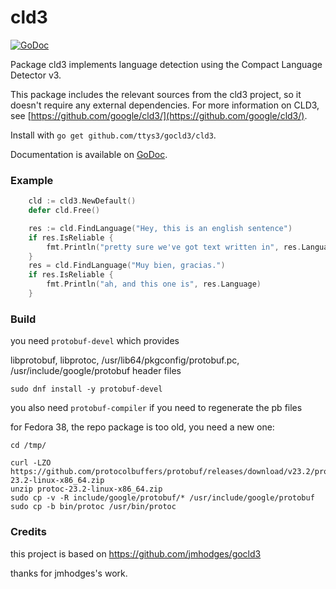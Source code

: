 # cld3

[![GoDoc](https://godoc.org/github.com/ttys3/gocld3/cld3?status.svg)](https://godoc.org/github.com/ttys3/gocld3)

Package cld3 implements language detection using the Compact Language Detector v3.

This package includes the relevant sources from the cld3 project, so it doesn't
require any external dependencies. For more information on CLD3, see [https://github.com/google/cld3/](https://github.com/google/cld3/).

Install with `go get github.com/ttys3/gocld3/cld3`.

Documentation is available on [GoDoc](https://godoc.org/github.com/ttys3/gocld3/cld3).

### Example

```go
	cld := cld3.NewDefault()
	defer cld.Free()

	res := cld.FindLanguage("Hey, this is an english sentence")
	if res.IsReliable {
		fmt.Println("pretty sure we've got text written in", res.Language)
	}
	res = cld.FindLanguage("Muy bien, gracias.")
	if res.IsReliable {
		fmt.Println("ah, and this one is", res.Language)
	}
  ```

### Build

you need `protobuf-devel` which provides

libprotobuf, libprotoc, /usr/lib64/pkgconfig/protobuf.pc, /usr/include/google/protobuf header files


```shell
sudo dnf install -y protobuf-devel
```

you also need `protobuf-compiler` if you need to regenerate the pb files

for Fedora 38, the repo package is too old, you need a new one:

```shell
cd /tmp/

curl -LZO https://github.com/protocolbuffers/protobuf/releases/download/v23.2/protoc-23.2-linux-x86_64.zip
unzip protoc-23.2-linux-x86_64.zip
sudo cp -v -R include/google/protobuf/* /usr/include/google/protobuf 
sudo cp -b bin/protoc /usr/bin/protoc
```

### Credits

this project is based on https://github.com/jmhodges/gocld3

thanks for jmhodges's work.

